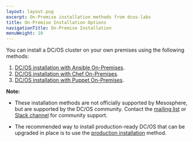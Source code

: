 ```yaml
---
layout: layout.pug
excerpt: On-Premise installation methods from dcos-labs
title: On-Premise Installation Options
navigationTitle: On-Premise Installation 
menuWeight: 10
---
```




You can install a DC/OS cluster on your own premises using the following methods:

1. [DC/OS installation with Ansible On-Premises](https://github.com/dcos-labs/ansible-dcos/blob/master/docs/INSTALL_ONPREM.md).
2. [DC/OS installation with Chef On-Premises](https://github.com/dcos-labs/dcos-chef).
3. [DC/OS installation with Puppet On-Premises](https://github.com/dcos-labs/dcos-puppet).


**Note:** 
- These installation methods are not officially supported by Mesosphere, but are supported by the DC/OS community. Contact the [mailing list](https://groups.google.com/a/dcos.io/forum/#!forum/users) or [Slack channel](http://chat.dcos.io/?_ga=2.226911897.58407594.1533244861-1110201164.1520633201) for community support.

- The recommended way to install production-ready DC/OS that can be upgraded in place is to use the [production installation](/1.11/installing/production/deploying-dcos/installation/) method.

